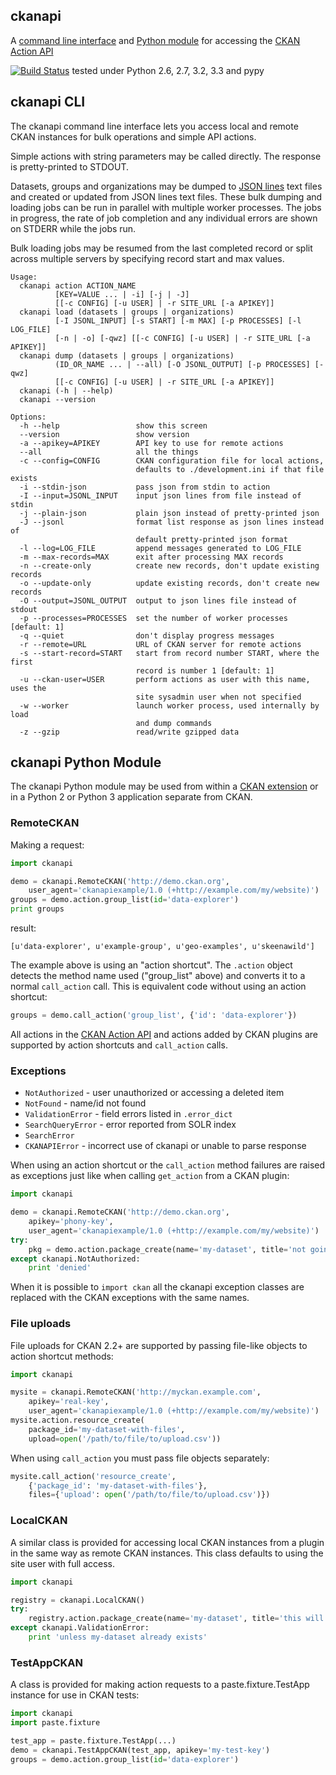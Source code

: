 ## ckanapi

A [command line interface](#ckanapi-cli) and
[Python module](#ckanapi-python-module) for accessing the
[CKAN Action API](http://docs.ckan.org/en/latest/api.html)

[![Build Status](https://travis-ci.org/ckan/ckanapi.png?branch=master)](https://travis-ci.org/ckan/ckanapi) tested under Python 2.6, 2.7, 3.2, 3.3 and pypy

## ckanapi CLI

The ckanapi command line interface lets you access local and
remote CKAN instances for bulk operations and simple API actions.

Simple actions with string parameters may be called directly. The
response is pretty-printed to STDOUT.

Datasets, groups and organizations may be dumped to
[JSON lines](http://jsonlines.org)
text files and created or updated from JSON lines text files.
These bulk dumping and loading jobs can be run in parallel with
multiple worker processes. The jobs in progress, the rate of job
completion and any individual errors are shown on STDERR while
the jobs run.

Bulk loading jobs may be resumed from the last completed
record or split across multiple servers by specifying record
start and max values.

```
Usage:
  ckanapi action ACTION_NAME
          [KEY=VALUE ... | -i] [-j | -J]
          [[-c CONFIG] [-u USER] | -r SITE_URL [-a APIKEY]]
  ckanapi load (datasets | groups | organizations)
          [-I JSONL_INPUT] [-s START] [-m MAX] [-p PROCESSES] [-l LOG_FILE]
          [-n | -o] [-qwz] [[-c CONFIG] [-u USER] | -r SITE_URL [-a APIKEY]]
  ckanapi dump (datasets | groups | organizations)
          (ID_OR_NAME ... | --all) [-O JSONL_OUTPUT] [-p PROCESSES] [-qwz]
          [[-c CONFIG] [-u USER] | -r SITE_URL [-a APIKEY]]
  ckanapi (-h | --help)
  ckanapi --version

Options:
  -h --help                 show this screen
  --version                 show version
  -a --apikey=APIKEY        API key to use for remote actions
  --all                     all the things
  -c --config=CONFIG        CKAN configuration file for local actions,
                            defaults to ./development.ini if that file exists
  -i --stdin-json           pass json from stdin to action
  -I --input=JSONL_INPUT    input json lines from file instead of stdin
  -j --plain-json           plain json instead of pretty-printed json
  -J --jsonl                format list response as json lines instead of
                            default pretty-printed json format
  -l --log=LOG_FILE         append messages generated to LOG_FILE
  -m --max-records=MAX      exit after processing MAX records
  -n --create-only          create new records, don't update existing records
  -o --update-only          update existing records, don't create new records
  -O --output=JSONL_OUTPUT  output to json lines file instead of stdout
  -p --processes=PROCESSES  set the number of worker processes [default: 1]
  -q --quiet                don't display progress messages
  -r --remote=URL           URL of CKAN server for remote actions
  -s --start-record=START   start from record number START, where the first
                            record is number 1 [default: 1]
  -u --ckan-user=USER       perform actions as user with this name, uses the
                            site sysadmin user when not specified
  -w --worker               launch worker process, used internally by load
                            and dump commands
  -z --gzip                 read/write gzipped data
```

## ckanapi Python Module

The ckanapi Python module may be used from within a
[CKAN extension](http://docs.ckan.org/en/latest/extensions/index.html)
or in a Python 2 or Python 3 application separate from CKAN.

### RemoteCKAN

Making a request:

```python
import ckanapi

demo = ckanapi.RemoteCKAN('http://demo.ckan.org',
    user_agent='ckanapiexample/1.0 (+http://example.com/my/website)')
groups = demo.action.group_list(id='data-explorer')
print groups
```

result:

```
[u'data-explorer', u'example-group', u'geo-examples', u'skeenawild']
```

The example above is using an "action shortcut". The `.action` object detects
the method name used ("group_list" above) and converts it to a normal
`call_action` call. This is equivalent code without using an action shortcut:

```python
groups = demo.call_action('group_list', {'id': 'data-explorer'})
```

All actions in the [CKAN Action API](http://docs.ckan.org/en/latest/api.html)
and actions added by CKAN plugins are supported by action shortcuts and
`call_action` calls.


### Exceptions

* `NotAuthorized` - user unauthorized or accessing a deleted item
* `NotFound` - name/id not found
* `ValidationError` - field errors listed in `.error_dict`
* `SearchQueryError` - error reported from SOLR index
* `SearchError`
* `CKANAPIError` - incorrect use of ckanapi or unable to parse response

When using an action shortcut or the `call_action` method
failures are raised as exceptions just like when calling `get_action` from a
CKAN plugin:

```python
import ckanapi

demo = ckanapi.RemoteCKAN('http://demo.ckan.org',
    apikey='phony-key',
    user_agent='ckanapiexample/1.0 (+http://example.com/my/website)')
try:
    pkg = demo.action.package_create(name='my-dataset', title='not going to work')
except ckanapi.NotAuthorized:
    print 'denied'
```

When it is possible to `import ckan` all the ckanapi exception classes are
replaced with the CKAN exceptions with the same names.


### File uploads

File uploads for CKAN 2.2+ are supported by passing file-like objects to action
shortcut methods:

```python
import ckanapi

mysite = ckanapi.RemoteCKAN('http://myckan.example.com',
    apikey='real-key',
    user_agent='ckanapiexample/1.0 (+http://example.com/my/website)')
mysite.action.resource_create(
    package_id='my-dataset-with-files',
    upload=open('/path/to/file/to/upload.csv'))
```

When using `call_action` you must pass file objects separately:

```python
mysite.call_action('resource_create',
    {'package_id': 'my-dataset-with-files'},
    files={'upload': open('/path/to/file/to/upload.csv')})
```

### LocalCKAN

A similar class is provided for accessing local CKAN instances from a plugin in
the same way as remote CKAN instances.  This class defaults to using the site
user with full access.

```python
import ckanapi

registry = ckanapi.LocalCKAN()
try:
    registry.action.package_create(name='my-dataset', title='this will work fine')
except ckanapi.ValidationError:
    print 'unless my-dataset already exists'
```

### TestAppCKAN

A class is provided for making action requests to a paste.fixture.TestApp
instance for use in CKAN tests:

```python
import ckanapi
import paste.fixture

test_app = paste.fixture.TestApp(...)
demo = ckanapi.TestAppCKAN(test_app, apikey='my-test-key')
groups = demo.action.group_list(id='data-explorer')
```
